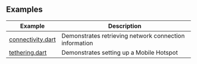 ## Examples

| Example             | Description                                            |
| ------------------- | ------------------------------------------------------ |
| [connectivity.dart] | Demonstrates retrieving network connection information |
| [tethering.dart]    | Demonstrates setting up a Mobile Hotspot               |

[connectivity.dart]: https://github.com/dart-windows/dartwinrt/blob/main/packages/windows_networking/example/connectivity.dart
[tethering.dart]: https://github.com/dart-windows/dartwinrt/blob/main/packages/windows_networking/example/tethering.dart
